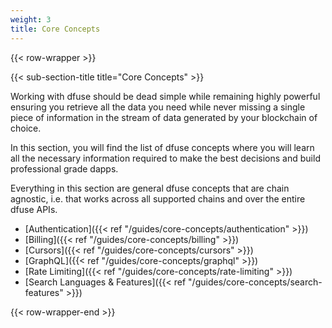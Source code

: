 ```yaml
---
weight: 3
title: Core Concepts
---
```


{{< row-wrapper >}}

{{< sub-section-title title="Core Concepts" >}}

Working with dfuse should be dead simple while remaining highly powerful ensuring you
retrieve all the data you need while never missing a single piece of information in
the stream of data generated by your blockchain of choice.

In this section, you will find the list of dfuse concepts where you will learn
all the necessary information required to make the best decisions and build professional
grade dapps.

Everything in this section are general dfuse concepts that are chain agnostic, i.e.
that works across all supported chains and over the entire dfuse APIs.

- [Authentication]({{< ref "/guides/core-concepts/authentication" >}})
- [Billing]({{< ref "/guides/core-concepts/billing" >}})
- [Cursors]({{< ref "/guides/core-concepts/cursors" >}})
- [GraphQL]({{< ref "/guides/core-concepts/graphql" >}})
- [Rate Limiting]({{< ref "/guides/core-concepts/rate-limiting" >}})
- [Search Languages & Features]({{< ref "/guides/core-concepts/search-features" >}})

{{< row-wrapper-end >}}